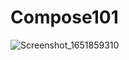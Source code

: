 # Compose101

![Screenshot_1651859310](https://user-images.githubusercontent.com/16334260/167188008-aebeccc7-6f4b-4f25-bb75-c52b176ff361.png)
